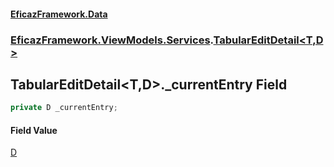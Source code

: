 #### [EficazFramework.Data](EficazFrameworkData.md 'EficazFramework Data')
### [EficazFramework.ViewModels.Services](EficazFrameworkData.md#EficazFramework.ViewModels.Services 'EficazFramework.ViewModels.Services').[TabularEditDetail&lt;T,D&gt;](EficazFramework.ViewModels.Services/TabularEditDetail_T,D_.md 'EficazFramework.ViewModels.Services.TabularEditDetail<T,D>')

## TabularEditDetail<T,D>._currentEntry Field

```csharp
private D _currentEntry;
```

#### Field Value
[D](EficazFramework.ViewModels.Services/TabularEditDetail_T,D_.md#EficazFramework.ViewModels.Services.TabularEditDetail_T,D_.D 'EficazFramework.ViewModels.Services.TabularEditDetail<T,D>.D')